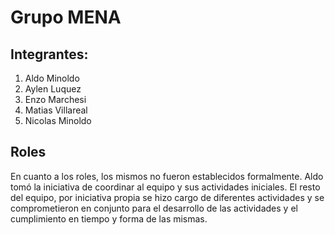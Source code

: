 # Grupo MENA #

## Integrantes: ##

1. Aldo Minoldo
2. Aylen Luquez
3. Enzo Marchesi
4. Matias Villareal
5. Nicolas Minoldo

## Roles ##

En cuanto a los roles, los mismos no fueron establecidos formalmente. Aldo tomó la iniciativa de coordinar al equipo y sus actividades iniciales. El resto del equipo, por iniciativa propia se hizo cargo de diferentes actividades y se comprometieron en conjunto para el desarrollo de las actividades y el cumplimiento en tiempo y forma de las mismas.
